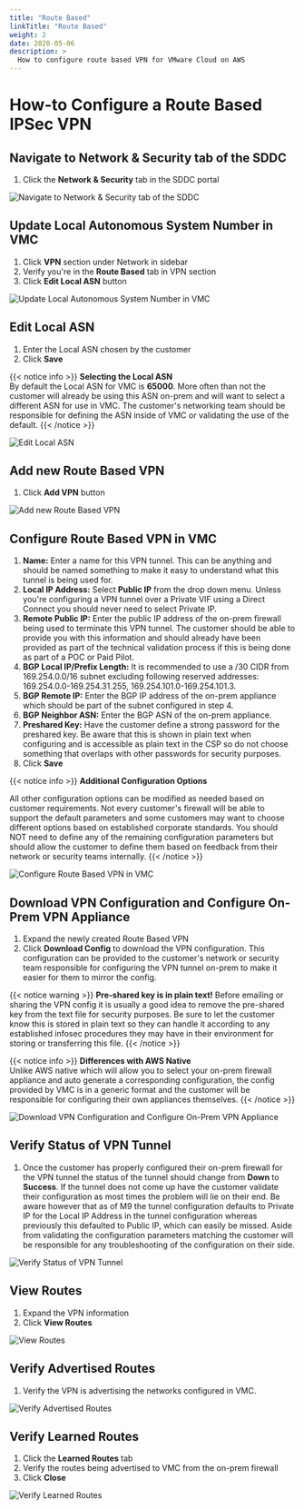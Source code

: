 ```yaml
---
title: "Route Based"
linkTitle: "Route Based"
weight: 2
date: 2020-05-06
description: >
  How to configure route based VPN for VMware Cloud on AWS 
---
```


# How-to Configure a Route Based IPSec VPN

## Navigate to Network & Security tab of the SDDC

1. Click the **Network & Security** tab in the SDDC portal

![Navigate to Network & Security tab of the SDDC](https://vmc-onboarding-images.s3-us-west-2.amazonaws.com/2.Connect-SDDC/vpn/route-based/step01_network_and_security.png)

## Update Local Autonomous System Number in VMC

1. Click **VPN** section under Network in sidebar
2. Verify you're in the **Route Based** tab in VPN section
3. Click **Edit Local ASN** button

![Update Local Autonomous System Number in VMC](https://vmc-onboarding-images.s3-us-west-2.amazonaws.com/2.Connect-SDDC/vpn/route-based/step02_edit_local_asn.png)

## Edit Local ASN

1. Enter the Local ASN chosen by the customer
2. Click **Save**

{{< notice info >}}
**Selecting the Local ASN**\
By default the Local ASN for VMC is **65000**. More often than not the customer will already be using this ASN on-prem and will want to select a different ASN for use in VMC. The customer's networking team should be responsible for defining the ASN inside of VMC or validating the use of the default.
{{< /notice >}}

![Edit Local ASN](https://vmc-onboarding-images.s3-us-west-2.amazonaws.com/2.Connect-SDDC/vpn/route-based/step03_edit_local_asn.png)

## Add new Route Based VPN

1. Click **Add VPN** button

![Add new Route Based VPN](https://vmc-onboarding-images.s3-us-west-2.amazonaws.com/2.Connect-SDDC/vpn/route-based/step04_add_route_based_vpn.png)

## Configure Route Based VPN in VMC

1. **Name:** Enter a name for this VPN tunnel. This can be anything and should be named something to make it easy to understand what this tunnel is being used for.
2. **Local IP Address:** Select **Public IP** from the drop down menu. Unless you're configuring a VPN tunnel over a Private VIF using a Direct Connect you should never need to select Private IP.
3. **Remote Public IP:** Enter the public IP address of the on-prem firewall being used to terminate this VPN tunnel. The customer should be able to provide you with this information and should already have been provided as part of the technical validation process if this is being done as part of a POC or Paid Pilot.
4. **BGP Local IP/Prefix Length:** It is recommended to use a /30 CIDR from 169.254.0.0/16 subnet excluding following reserved addresses: 169.254.0.0-169.254.31.255, 169.254.101.0-169.254.101.3.
5. **BGP Remote IP:** Enter the BGP IP address of the on-prem appliance which should be part of the subnet configured in step 4.
6. **BGP Neighbor ASN:** Enter the BGP ASN of the on-prem appliance.
7. **Preshared Key:** Have the customer define a strong password for the preshared key. Be aware that this is shown in plain text when configuring and is accessible as plain text in the CSP so do not choose something that overlaps with other passwords for security purposes.
8. Click **Save**

{{< notice info >}}
**Additional Configuration Options**

All other configuration options can be modified as needed based on customer requirements. Not every customer's firewall will be able to support the default parameters and some customers may want to choose different options based on established corporate standards. You should NOT need to define any of the remaining configuration parameters but should allow the customer to define them based on feedback from their network or security teams internally.
{{< /notice >}}

![Configure Route Based VPN in VMC](https://vmc-onboarding-images.s3-us-west-2.amazonaws.com/2.Connect-SDDC/vpn/route-based/step05_vpn_config.png)

## Download VPN Configuration and Configure On-Prem VPN Appliance

1. Expand the newly created Route Based VPN
2. Click **Download Config** to download the VPN configuration. This configuration can be provided to the customer's network or security team responsible for configuring the VPN tunnel on-prem to make it easier for them to mirror the config.

{{< notice warning >}}
**Pre-shared key is in plain text!**
Before emailing or sharing the VPN config it is usually a good idea to remove the pre-shared key from the text file for security purposes. Be sure to let the customer know this is stored in plain text so they can handle it according to any established infosec procedures they may have in their environment for storing or transferring this file.
{{< /notice >}}

{{< notice info >}}
**Differences with AWS Native**\
Unlike AWS native which will allow you to select your on-prem firewall appliance and auto generate a corresponding configuration, the config provided by VMC is in a generic format and the customer will be responsible for configuring their own appliances themselves.
{{< /notice >}}

![Download VPN Configuration and Configure On-Prem VPN Appliance](https://vmc-onboarding-images.s3-us-west-2.amazonaws.com/2.Connect-SDDC/vpn/route-based/step06a_status_down.png)

## Verify Status of VPN Tunnel

1. Once the customer has properly configured their on-prem firewall for the VPN tunnel the status of the tunnel should change from **Down** to **Success**. If the tunnel does not come up have the customer validate their configuration as most times the problem will lie on their end. Be aware however that as of M9 the tunnel configuration defaults to Private IP for the Local IP Address in the tunnel configuration whereas previously this defaulted to Public IP, which can easily be missed. Aside from validating the configuration parameters matching the customer will be responsible for any troubleshooting of the configuration on their side.

![Verify Status of VPN Tunnel](https://vmc-onboarding-images.s3-us-west-2.amazonaws.com/2.Connect-SDDC/vpn/route-based/step06b_status_success.png)

## View Routes

1. Expand the VPN information
2. Click **View Routes**

![View Routes](https://vmc-onboarding-images.s3-us-west-2.amazonaws.com/2.Connect-SDDC/vpn/route-based/step07a_view_routes.png)

## Verify Advertised Routes

1. Verify the VPN is advertising the networks configured in VMC.

![Verify Advertised Routes](https://vmc-onboarding-images.s3-us-west-2.amazonaws.com/2.Connect-SDDC/vpn/route-based/step07b_advertised_routes.png)

## Verify Learned Routes

1. Click the **Learned Routes** tab
2. Verify the routes being advertised to VMC from the on-prem firewall
3. Click **Close**

![Verify Learned Routes](https://vmc-onboarding-images.s3-us-west-2.amazonaws.com/2.Connect-SDDC/vpn/route-based/step07c_learned_routes.png)
